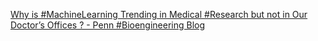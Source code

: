 [Why is #MachineLearning Trending in Medical #Research but not in Our Doctor’s Offices ? - Penn #Bioengineering Blog](https://qi.tc/qi/113729)